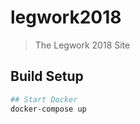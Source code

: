 # legwork2018

> The Legwork 2018 Site

## Build Setup

``` bash
## Start Docker
docker-compose up
```
